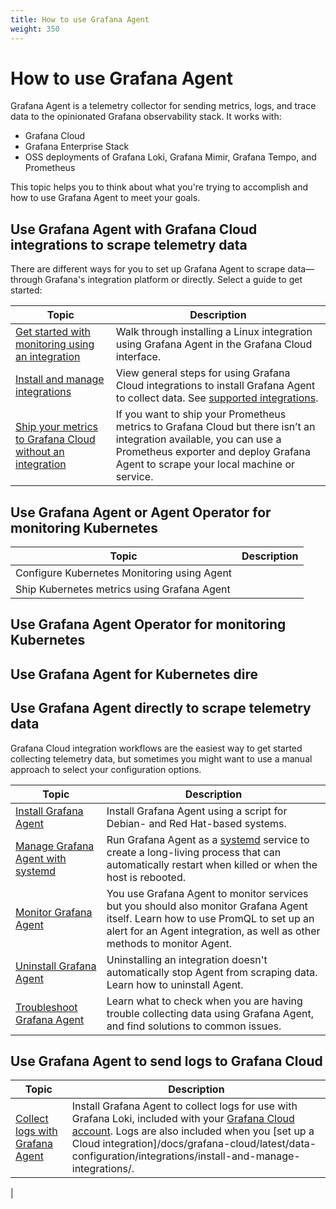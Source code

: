 ```yaml
---
title: How to use Grafana Agent
weight: 350
---
```


# How to use Grafana Agent

Grafana Agent is a telemetry collector for sending metrics, logs, and trace data to the opinionated Grafana observability stack. It works with:

- Grafana Cloud
- Grafana Enterprise Stack
- OSS deployments of Grafana Loki, Grafana Mimir, Grafana Tempo, and Prometheus 

This topic helps you to think about what you're trying to accomplish and how to use Grafana Agent to meet your goals. 
## Use Grafana Agent with Grafana Cloud integrations to scrape telemetry data

There are different ways for you to set up Grafana Agent to scrape data&mdash;through Grafana's integration platform or directly. Select a guide to get started:

| Topic | Description |
|---|---|
| [Get started with monitoring using an integration](/docs/grafana-cloud/latest/data-configuration/get-started-integration/) | Walk through installing a Linux integration using Grafana Agent in the Grafana Cloud interface. |
| [Install and manage integrations](/docs/grafana-cloud/latest/data-configuration/integrations/install-and-manage-integrations/)  | View general steps for using Grafana Cloud integrations to install Grafana Agent to collect data. See [supported integrations](/docs/grafana-cloud/latest/data-configuration/integrations/integration-reference/).  
| [Ship your metrics to Grafana Cloud without an integration](/docs/grafana-cloud/latest/data-configuration/metrics/agent-config-exporter/) | If you want to ship your Prometheus metrics to Grafana Cloud but there isn’t an integration available, you can use a Prometheus exporter and deploy Grafana Agent to scrape your local machine or service. |

## Use Grafana Agent or Agent Operator for monitoring Kubernetes

| Topic | Description |
|---|---|
| Configure Kubernetes Monitoring using Agent |  |
| Ship Kubernetes metrics using Grafana Agent |   |

## Use Grafana Agent Operator for monitoring Kubernetes

## Use Grafana Agent for Kubernetes dire

## Use Grafana Agent directly to scrape telemetry data

Grafana Cloud integration workflows are the easiest way to get started collecting telemetry data, but sometimes you might want to use a manual approach to select your configuration options.

| Topic | Description |
|---|---|
| [Install Grafana Agent](/docs/grafana-cloud/latest/data-configuration/agent/install_agent/) | Install Grafana Agent using a script for Debian- and Red Hat-based systems. |
| [Manage Grafana Agent with systemd](/docs/grafana-cloud/latest/data-configuration/agent/agent_as_service/) |  Run Grafana Agent as a [systemd](https://www.freedesktop.org/wiki/Software/systemd/) service to create a long-living process that can automatically restart when killed or when the host is rebooted. |
| [Monitor Grafana Agent](/docs/grafana-cloud/latest/data-configuration/agent/agent_monitoring/) |  You use Grafana Agent to monitor services but you should also monitor Grafana Agent itself. Learn how to use PromQL to set up an alert for an Agent integration, as well as other methods to monitor Agent. |
| [Uninstall Grafana Agent](/docs/grafana-cloud/latest/data-configuration/agent/install_agent/#uninstall-grafana-agent) | Uninstalling an integration doesn't automatically stop Agent from scraping data. Learn how to uninstall Agent. |
| [Troubleshoot Grafana Agent](/docs/grafana-cloud/latest/data-configuration/agent/troubleshooting/) | Learn what to check when you are having trouble collecting data using Grafana Agent, and find solutions to common issues.  |

## Use Grafana Agent to send logs to Grafana Cloud

| Topic | Description |
|---|---|
| [Collect logs with Grafana Agent](/docs/grafana-cloud/latest/data-configuration/logs/collect-logs-with-agent/) |  Install Grafana Agent to collect logs for use with Grafana Loki, included with your [Grafana Cloud account](/docs/grafana-cloud/latest/account-management/cloud-portal/). Logs are also included when you [set up a Cloud integration]/docs/grafana-cloud/latest/data-configuration/integrations/install-and-manage-integrations/. |
| 
